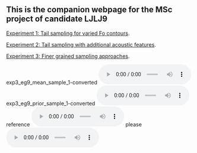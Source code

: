 <!-- home page -->

## This is the companion webpage for the MSc project of candidate **LJLJ9** 


[Experiment 1: Tail sampling for varied Fo contours](https://ljlj9.github.io/mscproject/experiment_1.html).
<br>

[Experiment 2: Tail sampling with additional acoustic features](https://ljlj9.github.io/mscproject/experiment_2.html).
<br>

[Experiment 3: Finer grained sampling approaches](https://ljlj9.github.io/mscproject/experiment_3.html).

exp3_eg9_mean_sample_1-converted
<audio controls = "controls" style="width: 250px;">
<source src="Experiment3/tvae_afp_web_samples/Example9/exp3_eg9_mean_sample_1-converted.wav" type="audio/wav">
</audio>
exp3_eg9_prior_sample_1-converted
<audio controls = "controls" style="width: 250px;">
<source src="Experiment3/tvae_afp_web_samples/Example9/exp3_eg9_prior_sample_1-converted.wav" type="audio/wav">
</audio>
reference
<audio controls = "controls" style="width: 250px;">
<source src="Experiment3/tvae_afp_web_samples/Example9/convert_reference.wav" type="audio/wav">
</audio>
please
<audio controls = "controls" style="width: 250px;">
<source src="Experiment3/tvae_afp_web_samples/Example9/con_exp3_eg9_prior_sample_1.wav" type="audio/wav">
</audio>
